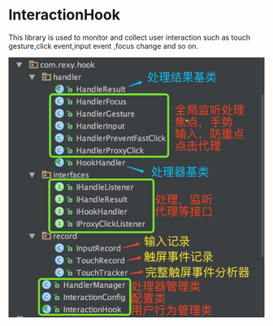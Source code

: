 # InteractionHook
This library is used to monitor and collect user interaction such as touch gesture,click event,input event ,focus change and so on.

!["sorry for fail download pic here"][class_file]























[class_file]:image/hook_class_file.jpeg "library class construct"